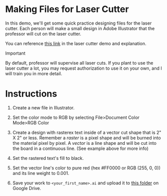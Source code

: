 # Making Files for Laser Cutter

In this demo, we'll get some quick practice designing files for the laser cutter. Each person will make a small design in Adobe Illustrator that the professor will cut on the laser cutter. 

You can reference [this link](https://github.com/allegheny-college-cmpsc-406-spring-2024/laer-cut-wheel-example) in the laser cutter demo and explanation. 

> [!IMPORTANT]  
> By default, professor will supervise all laser cuts. If you plant to use the laser cutter a lot, you may request authorization to use it on your own, and I will train you in more detail. 

# Instructions

1. Create a new file in Illustrator. 

2. Set the color mode to RGB by selecting File>Document Color Mode>RGB Color

3. Create a design with rasterex text inside of a vector cut shape that is 2" X 2" or less. Remember a *raster* is a pixel shape and will be burned into the material pixel by pixel. A *vector* is a line shape and will be cut into the board in a continuous line. (See example above for more info)

4. Set the rastered text's fill to black. 

5. Set the vector line's color to pure red (hex #FF0000 or RGB (255, 0, 0)) and its line weight to 0.001. 

6. Save your work to `<your_first_name>.ai` and upload it to [this folder](https://drive.google.com/drive/folders/1AGZUj6FKIxE-EstXafklDarH_8WXH7qH?usp=drive_link) on Google Drive. 

